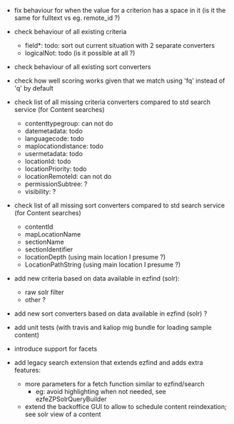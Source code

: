 * fix behaviour for when the value for a criterion has a space in it (is it the same for fulltext vs eg. remote_id ?)

* check behaviour of all existing criteria
  - field*: todo: sort out current situation with 2 separate converters
  - logicalNot: todo (is it possible at all ?)

* check behaviour of all existing sort converters

* check how well scoring works given that we match using 'fq' instead of 'q' by default

* check list of all missing criteria converters compared to std search service (for Content searches)
  - contenttypegroup: can not do
  - datemetadata: todo
  - languagecode: todo
  - maplocationdistance: todo
  - usermetadata: todo
  - locationId: todo
  - locationPriority: todo
  - locationRemoteId: can not do
  - permissionSubtree: ?
  - visibility: ?

* check list of all missing sort converters compared to std search service (for Content searches)
  - contentId
  - mapLocationName
  - sectionName
  - sectionIdentifier
  - locationDepth (using main location I presume ?)
  - LocationPathString (using main location I presume ?)

* add new criteria based on data available in ezfind (solr):
  - raw solr filter
  - other ?

* add new sort converters based on data available in ezfind (solr) ?

* add unit tests (with travis and kaliop mig bundle for loading sample content) 

* introduce support for facets

* add legacy search extension that extends ezfind and adds extra features:
    + more parameters for a fetch function similar to ezfind/search
        - eg: avoid highlighting when not needed, see ezfeZPSolrQueryBuilder
    + extend the backoffice GUI to allow to schedule content reindexation; see solr view of a content
